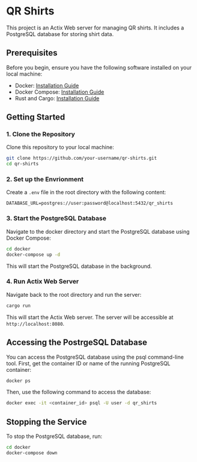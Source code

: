 # QR Shirts

This project is an Actix Web server for managing QR shirts. It includes a PostgreSQL database for storing shirt data.

## Prerequisites

Before you begin, ensure you have the following software installed on your local machine:

- Docker: [Installation Guide](https://docs.docker.com/get-docker/)
- Docker Compose: [Installation Guide](https://docs.docker.com/compose/install/)
- Rust and Cargo: [Installation Guide](https://www.rust-lang.org/tools/install)

## Getting Started

### 1. Clone the Repository

Clone this repository to your local machine:

```bash
git clone https://github.com/your-username/qr-shirts.git
cd qr-shirts
```

### 2. Set up the Envrionment

Create a `.env` file in the root directory with the following content:

```dotenv
DATABASE_URL=postgres://user:password@localhost:5432/qr_shirts
```

### 3. Start the PostgreSQL Database

Navigate to the docker directory and start the PostgreSQL database using Docker Compose:

```bash
cd docker
docker-compose up -d
```

This will start the PostgreSQL database in the background.

### 4. Run Actix Web Server

Navigate back to the root directory and run the server:

```bash
cargo run
```

This will start the Actix Web server. The server will be accessible at `http://localhost:8080`.

## Accessing the PostrgeSQL Database

You can access the PostgreSQL database using the psql command-line tool. First, get the container ID or name of the running PostgreSQL container:

```bash
docker ps
```

Then, use the following command to access the database:

```bash
docker exec -it <container_id> psql -U user -d qr_shirts
```

## Stopping the Service

To stop the PostgreSQL database, run:

```bash
cd docker
docker-compose down
```
